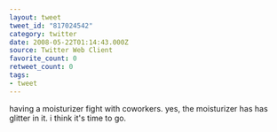 ```yaml
---
layout: tweet
tweet_id: "817024542"
category: twitter
date: 2008-05-22T01:14:43.000Z
source: Twitter Web Client
favorite_count: 0
retweet_count: 0
tags:
- tweet
---
```


having a moisturizer fight with coworkers. yes, the moisturizer has has glitter in it. i think it's time to go.
